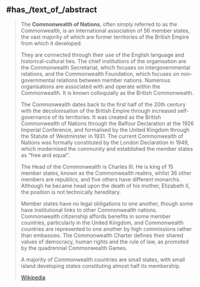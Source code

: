 ﻿---
aliases:
- Commonwealth_of_Nations
- "British Commonwealth"
has_id_wikidata: Q7785
different_from:
- "[[_Standards/WikiData/WD~Commonwealth realm,202686]]"
- "[[_Standards/WikiData/WD~Commonwealth of Independent States,7779]]"
instance_of:
- "[[_Standards/WikiData/WD~intergovernmental organization,245065]]"
- '[[_Standards/WikiData/WD~commonwealth,2578692]]'
position_held_by_head_of_the_organization: "[[_Standards/WikiData/WD~Head of the Commonwealth,460057]]"
flag: "[[_Standards/WikiData/WD~flag of the Commonwealth of Nations,460072]]"
headquarters_location: "[[_Standards/WikiData/WD~Marlborough House,565532]]"
has_subsidiary:
- "[[_Standards/WikiData/WD~Commonwealth War Graves Commission,1117074]]"
- "[[_Standards/WikiData/WD~Commonwealth Foundation,3075649]]"
- "[[_Standards/WikiData/WD~Commonwealth Secretariat,3954348]]"
- "[[_Standards/WikiData/WD~Commonwealth Business Council,5153705]]"
topic_s_main_template:
- "[[_Standards/WikiData/WD~Template_The Commonwealth,5528714]]"
- "[[_Standards/WikiData/WD~Template_Commonwealth of Nations topics,7645235]]"
on_focus_list_of_Wikimedia_project: "[[_Standards/WikiData/WD~WikiProject Human Rights,13382529]]"
described_by_source:
- "[[_Standards/WikiData/WD~Dictionary of Common Goods,120799836]]"
- "[[_Standards/WikiData/WD~Armenian Soviet Encyclopedia, vol. 1,123560817]]"
BHCL_UUID: 92e59f26-dafa-4e4f-bb67-389af3e351f2
ISNI:
- 0000000097554421
- 0000000122186588
flag_image: "http://commons.wikimedia.org/wiki/Special:FilePath/Infobox%20Commonwealth%20of%20Nations%20flag.svg"
has_part_s_:
- '[[_Standards/WikiData/WD~Australia,408]]'
- "[[_Standards/WikiData/WD~New Zealand,664]]"
- '[[_Standards/WikiData/WD~India,668]]'
- '[[_Standards/WikiData/WD~Canada,16]]'
- "[[_Standards/WikiData/WD~United Kingdom,145]]"
official_language: '[[_Standards/WikiData/WD~English,1860]]'
replaces: "[[_Standards/WikiData/WD~British Empire,8680]]"
chairperson: "[[_Standards/WikiData/WD~Charles III,43274]]"
social_media_followers: 120069
Commons_gallery: "Commonwealth of Nations"
Commons_category: "Commonwealth of Nations"
coordinate_location: "Point(-0.135833 51.505)"
logo_image: "http://commons.wikimedia.org/wiki/Special:FilePath/Commonwealth%20Icon.svg"
locator_map_image: "http://commons.wikimedia.org/wiki/Special:FilePath/Member%20states%20of%20the%20Commonwealth%20of%20Nations.svg"
official_website: "https://thecommonwealth.org"
Instagram_username: commonwealth_sec
Facebook_username: commonwealthsec
X_Twitter_username: commonwealthsec
Krugosvet_article: istoriya/SODRUZHESTVO_NATSI.html
image: "http://commons.wikimedia.org/wiki/Special:FilePath/Marlborough%20House.jpg"
inception: "1931-12-11"
has_time_started: "1931-12-11"
EU_Corporate_body_code: CMNW
---

## #has_/text_of_/abstract 

> The **Commonwealth of Nations**, often simply referred to as the Commonwealth, 
> is an international association of 56 member states, 
> the vast majority of which are former territories of the British Empire from which it developed. 
> 
> They are connected through their use of the English language and historical-cultural ties. 
> The chief institutions of the organisation are the Commonwealth Secretariat, 
> which focuses on intergovernmental relations, and the Commonwealth Foundation, 
> which focuses on non-governmental relations between member nations. 
> Numerous organisations are associated with and operate within the Commonwealth. 
> It is known colloquially as the British Commonwealth.
>
> The Commonwealth dates back to the first half of the 20th century with the decolonisation of the British Empire through increased self-governance of its territories. It was created as the British Commonwealth of Nations through the Balfour Declaration at the 1926 Imperial Conference, and formalised by the United Kingdom through the Statute of Westminster in 1931. The current Commonwealth of Nations was formally constituted by the London Declaration in 1949, which modernised the community and established the member states as "free and equal". 
>
> The Head of the Commonwealth is Charles III. He is king of 15 member states, known as the Commonwealth realms, whilst 36 other members are republics, and five others have different monarchs. Although he became head upon the death of his mother, Elizabeth II, the position is not technically hereditary.
>
> Member states have no legal obligations to one another, though some have institutional links to other Commonwealth nations. Commonwealth citizenship affords benefits in some member countries, particularly in the United Kingdom, and Commonwealth countries are represented to one another by high commissions rather than embassies. The Commonwealth Charter defines their shared values of democracy, human rights and the rule of law, as promoted by the quadrennial Commonwealth Games.
>
> A majority of Commonwealth countries are small states, with small island developing states constituting almost half its membership.
>
> [Wikipedia](https://en.wikipedia.org/wiki/Commonwealth%20of%20Nations)


